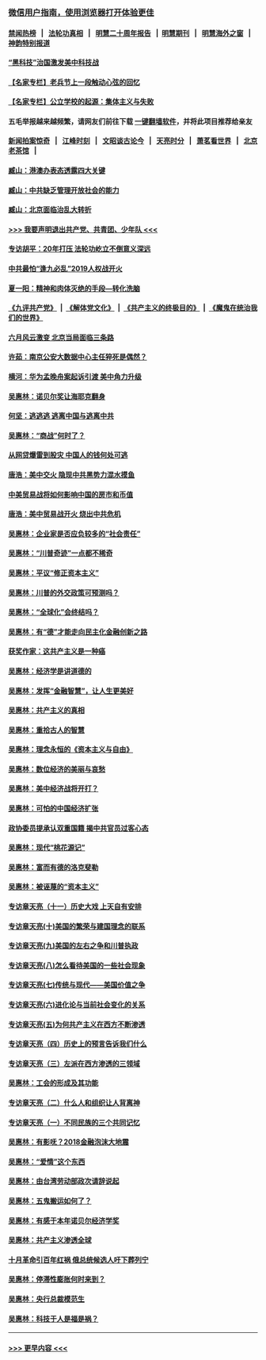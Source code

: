 ### [微信用户指南，使用浏览器打开体验更佳](https://github.com/gfw-breaker/banned-news1/blob/master/indexes/wechat-guide.md?t=0)
#### [禁闻热榜](热点新闻.md?t=0)  &nbsp;&nbsp;|&nbsp;&nbsp; [法轮功真相](https://github.com/gfw-breaker/truth/blob/master/README.md?t=0) &nbsp;&nbsp;|&nbsp;&nbsp; [明慧二十周年报告](https://github.com/gfw-breaker/mh-reports/blob/master/README.md?t=0) &nbsp;&nbsp;|&nbsp;&nbsp;[明慧期刊](https://github.com/gfw-breaker/mh-qikan) &nbsp;&nbsp;|&nbsp;&nbsp; [明慧海外之窗](https://github.com/gfw-breaker/mh-news/blob/master/README.md?t=0) &nbsp;&nbsp;|&nbsp;&nbsp; [神韵特别报道](https://github.com/gfw-breaker/mh-news/blob/master/shenyun.md?t=0)
#### [“黑科技”治国激发美中科技战](../pages/nsc423/n11638056.md?t=02072322) 
#### [【名家专栏】老兵节上一段触动心弦的回忆](../pages/nsc423/n11646016.md?t=02072322) 
#### [【名家专栏】公立学校的起源：集体主义与失败](../pages/nsc423/n11601833.md?t=02072322) 
#### 五毛举报越来越频繁，请网友们前往下载 [一键翻墙软件](https://github.com/gfw-breaker/ssr-accounts)，并将此项目推荐给亲友
#### [新闻拍案惊奇](https://github.com/gfw-breaker/banned-news1/blob/master/pages/link4.md) &nbsp;&nbsp;|&nbsp;&nbsp; [江峰时刻](https://github.com/gfw-breaker/banned-news1/blob/master/pages/link4.md) &nbsp;&nbsp;|&nbsp;&nbsp; [文昭谈古论今](https://github.com/gfw-breaker/banned-news1/blob/master/pages/link4.md) &nbsp;&nbsp;|&nbsp;&nbsp; [天亮时分](https://github.com/gfw-breaker/banned-news1/blob/master/pages/link4.md) &nbsp;&nbsp;|&nbsp;&nbsp; [萧茗看世界](https://github.com/gfw-breaker/banned-news1/blob/master/pages/link4.md) &nbsp;&nbsp;|&nbsp;&nbsp; [北京老茶馆](https://github.com/gfw-breaker/banned-news1/blob/master/pages/link4.md) &nbsp;&nbsp;|&nbsp;&nbsp; 
#### [臧山：港澳办表态透露四大关键](../pages/nsc423/n11421628.md?t=02072322) 
#### [臧山：中共缺乏管理开放社会的能力](../pages/nsc423/n11407457.md?t=02072322) 
#### [臧山：北京面临治乱大转折](../pages/nsc423/n11406895.md?t=02072322) 
#### [>>> 我要声明退出共产党、共青团、少年队 <<<](https://github.com/begood0513/goodnews/blob/master/quit/letter.md) 
#### [专访胡平：20年打压 法轮功屹立不倒意义深远](../pages/nsc423/n11398800.md?t=02072322) 
#### [中共最怕“逢九必乱”2019人权战开火](../pages/nsc423/n11385248.md?t=02072322) 
#### [夏一阳：精神和肉体灭绝的手段—转化洗脑](../pages/nsc423/n11368250.md?t=02072322) 
#### [《九评共产党》](https://github.com/begood0513/9ping.md/blob/master/README.md) &nbsp;|&nbsp; [《解体党文化》](../../../../jtdwh.md/blob/master/README.md)  &nbsp;|&nbsp; [《共产主义的终极目的》](../../../../gczydzjmd.md/blob/master/README.md) &nbsp;|&nbsp; [《魔鬼在统治我们的世界》](../../../../mgztzwmdsj.md/blob/master/README.md) 
#### [六月风云激变 北京当局面临三条路](../pages/nsc423/n11313668.md?t=02072322) 
#### [许茹：南京公安大数据中心主任猝死是偶然？](../pages/nsc423/n11064744.md?t=02072322) 
#### [横河：华为孟晚舟案起诉引渡 美中角力升级](../pages/nsc423/n11027230.md?t=02072322) 
#### [吴惠林：诺贝尔奖让海耶克翻身](../pages/nsc423/n10890049.md?t=02072322) 
#### [何坚：逃逃逃 逃离中国与逃离中共](../pages/nsc423/n10592891.md?t=02072322) 
#### [吴惠林：“商战”何时了？](../pages/nsc423/n10573558.md?t=02072322) 
#### [从网贷爆雷到股灾 中国人的钱何处可逃](../pages/nsc423/n10572800.md?t=02072322) 
#### [唐浩：美中交火 隐现中共黑势力混水摸鱼](../pages/nsc423/n10544040.md?t=02072322) 
#### [中美贸易战将如何影响中国的房市和币值](../pages/nsc423/n10543697.md?t=02072322) 
#### [唐浩：美中贸易战开火 烧出中共危机](../pages/nsc423/n10540126.md?t=02072322) 
#### [吴惠林：企业家是否应负较多的“社会责任”](../pages/nsc423/n10535022.md?t=02072322) 
#### [吴惠林：“川普奇迹”一点都不稀奇](../pages/nsc423/n10512808.md?t=02072322) 
#### [吴惠林：平议“修正资本主义”](../pages/nsc423/n10495724.md?t=02072322) 
#### [吴惠林：川普的外交政策可预测吗？](../pages/nsc423/n10462387.md?t=02072322) 
#### [吴惠林：“全球化”会终结吗？](../pages/nsc423/n10452838.md?t=02072322) 
#### [吴惠林：有“德”才能走向民主化金融创新之路](../pages/nsc423/n10432292.md?t=02072322) 
#### [获奖作家：这共产主义是一种癌](../pages/nsc423/n10431541.md?t=02072322) 
#### [吴惠林：经济学是讲道德的](../pages/nsc423/n10398014.md?t=02072322) 
#### [吴惠林：发挥“金融智慧”，让人生更美好](../pages/nsc423/n10375019.md?t=02072322) 
#### [吴惠林：共产主义的真相](../pages/nsc423/n10351394.md?t=02072322) 
#### [吴惠林：重拾古人的智慧](../pages/nsc423/n10337691.md?t=02072322) 
#### [吴惠林：理念永恒的《资本主义与自由》](../pages/nsc423/n10316274.md?t=02072322) 
#### [吴惠林：数位经济的美丽与哀愁](../pages/nsc423/n10292946.md?t=02072322) 
#### [吴惠林：美中经济战将开打？](../pages/nsc423/n10258825.md?t=02072322) 
#### [吴惠林：可怕的中国经济扩张](../pages/nsc423/n10219147.md?t=02072322) 
#### [政协委员提承认双重国籍 揭中共官员过客心态](../pages/nsc423/n10208809.md?t=02072322) 
#### [吴惠林：现代“桃花源记”](../pages/nsc423/n10185234.md?t=02072322) 
#### [吴惠林：富而有德的洛克斐勒](../pages/nsc423/n10142264.md?t=02072322) 
#### [吴惠林：被诬蔑的“资本主义”](../pages/nsc423/n10124816.md?t=02072322) 
#### [专访章天亮（十一）历史大戏 上天自有安排](../pages/nsc423/n10094905.md?t=02072322) 
#### [专访章天亮(十)美国的繁荣与建国理念的联系](../pages/nsc423/n10094899.md?t=02072322) 
#### [专访章天亮(九)美国的左右之争和川普执政](../pages/nsc423/n10094889.md?t=02072322) 
#### [专访章天亮(八)怎么看待美国的一些社会现象](../pages/nsc423/n10094857.md?t=02072322) 
#### [专访章天亮(七)传统与现代——美国价值之争](../pages/nsc423/n10093140.md?t=02072322) 
#### [专访章天亮(六)进化论与当前社会变化的关系](../pages/nsc423/n10092036.md?t=02072322) 
#### [专访章天亮(五)为何共产主义在西方不断渗透](../pages/nsc423/n10083620.md?t=02072322) 
#### [专访章天亮（四）历史上的预言告诉我们什么](../pages/nsc423/n10083606.md?t=02072322) 
#### [专访章天亮（三）左派在西方渗透的三领域](../pages/nsc423/n10081115.md?t=02072322) 
#### [吴惠林：工会的形成及其功能](../pages/nsc423/n10080633.md?t=02072322) 
#### [专访章天亮（二）什么人和组织让人背离神](../pages/nsc423/n10076637.md?t=02072322) 
#### [专访章天亮（一）不同民族的三个共同记忆](../pages/nsc423/n10074188.md?t=02072322) 
#### [吴惠林：有影呒？2018金融泡沫大地震](../pages/nsc423/n10040534.md?t=02072322) 
#### [吴惠林：“爱情”这个东西](../pages/nsc423/n10019423.md?t=02072322) 
#### [吴惠林：由台湾劳动部政次请辞说起](../pages/nsc423/n9979679.md?t=02072322) 
#### [吴惠林：五鬼搬运如何了？](../pages/nsc423/n9925338.md?t=02072322) 
#### [吴惠林：有感于本年诺贝尔经济学奖](../pages/nsc423/n9871883.md?t=02072322) 
#### [吴惠林：共产主义渗透全球](../pages/nsc423/n9812748.md?t=02072322) 
#### [十月革命引百年红祸 俄总统候选人吁下葬列宁](../pages/nsc423/n9810182.md?t=02072322) 
#### [吴惠林：停滞性膨胀何时来到？](../pages/nsc423/n9764136.md?t=02072322) 
#### [吴惠林：央行总裁模范生](../pages/nsc423/n9728134.md?t=02072322) 
#### [吴惠林：科技于人是福是祸？](../pages/nsc423/n9672982.md?t=02072322) 

----
#### [ >>> 更早内容 <<< ](../indexes/nsc423-earlier.md)
